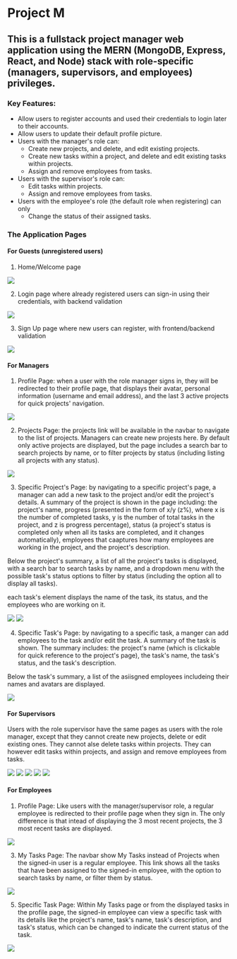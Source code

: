# Project M
## This is a fullstack project manager web application using the MERN (MongoDB, Express, React, and Node) stack with role-specific (managers, supervisors, and employees) privileges.
### Key Features: 
* Allow users to register accounts and used their credentials to login later to their accounts.
* Allow users to update their default profile picture.
* Users with the manager's role can:
  * Create new projects, and delete, and edit existing projects.
  * Create new tasks within a project, and delete and edit existing tasks within projects.
  * Assign and remove employees from tasks.
* Users with the supervisor's role can:
  * Edit tasks within projects.
  * Assign and remove employees from tasks.
* Users with the employee's role (the default role when registering) can only
  * Change the status of their assigned tasks.

### The Application Pages
#### For Guests (unregistered users)
1. Home/Welcome page

![](https://github.com/saeddaoud/project-manager/blob/main/images/home.png)

2. Login page where already registered users can sign-in using their credentials, with backend validation
 
![](https://github.com/saeddaoud/project-manager/blob/main/images/login.png)

3. Sign Up page where new users can register, with frontend/backend validation

![](https://github.com/saeddaoud/project-manager/blob/main/images/signup.png)

#### For Managers

1. Profile Page: when a user with the role manager signs in, they will be redirected to their profile page, that displays their avatar, personal information (username and email address), and the last 3 active projects for quick projects' navigation.

![](https://github.com/saeddaoud/project-manager/blob/main/images/manager-profile-1.png)

2. Projects Page: the projects link will be available in the navbar to navigate to the list of projects. Managers can create new projests here. By default only active projects are displayed, but the page includes a search bar to search projects by name, or to filter projects by status (including listing all projects with any status). 

![](https://github.com/saeddaoud/project-manager/blob/main/images/manager-projects-page.png)

3. Specific Project's Page: by navigating to a specific project's page, a manager can add a new task to the project and/or edit the project's details. A summary of the project is shown in the page including: the project's name, progress (presented in the form of x/y (z%), where x is the number of completed tasks, y is the number of total tasks in the project, and z is progress percentage), status (a project's status is completed only when all its tasks are completed, and it changes automatically), employees that caaptures how many employees are working in the project, and the project's description. 

Below the project's summary, a list of all the project's tasks is displayed, with a search bar to search tasks by name, and a dropdown menu with the possible task's status options to filter by status (including the option all to display all tasks). 

each task's element displays the name of the task, its status, and the employees who are working on it.

![](https://github.com/saeddaoud/project-manager/blob/main/images/manager-project-1.png)
![](https://github.com/saeddaoud/project-manager/blob/main/images/manager-project-2.png)

4. Specific Task's Page: by navigating to a specific task, a manger can add employees to the task and/or edit the task. A summary of the task is shown. The summary includes: the project's name (which is clickable for quick reference to the project's page), the task's name, the task's status, and the task's description. 

Below the task's summary, a list of the asiisgned employees includeing their names and avatars are displayed.

![](https://github.com/saeddaoud/project-manager/blob/main/images/manager-task.png)

#### For Supervisors

Users with the role supervisor have the same pages as users with the role manager, except that they cannot create new projects, delete or edit existing ones. They cannot alse delete tasks within projects. They can however edit tasks within projects, and assign and remove employees from tasks.

![](https://github.com/saeddaoud/project-manager/blob/main/images/supervisor-profile.png)
![](https://github.com/saeddaoud/project-manager/blob/main/images/supervisor-projects.png)
![](https://github.com/saeddaoud/project-manager/blob/main/images/supervisor-project-1.png)
![](https://github.com/saeddaoud/project-manager/blob/main/images/supervisor-project-2.png)
![](https://github.com/saeddaoud/project-manager/blob/main/images/supervisor-task.png)

#### For Employees

1. Profile Page: Like users with the manager/supervisor role, a regular employee is redirected to their profile page when they sign in. The only difference is that intead of displaying the 3 most recent projects, the 3 most recent tasks are displayed.

![](https://github.com/saeddaoud/project-manager/blob/main/images/employee-profile.png)

3. My Tasks Page: The navbar show My Tasks instead of Projects when the signed-in user is a regular employee. This link shows all the tasks that have been assigned to the signed-in employee, with the option to search tasks by name, or filter them by status.

![](https://github.com/saeddaoud/project-manager/blob/main/images/employee-tasks.png)

5. Specific Task Page: Within My Tasks page or from the displayed tasks in the profile page, the signed-in employee can view a specific task with its details like the project's name, task's name, task's description, and task's status, which can be changed to indicate the current status of the task.

![](https://github.com/saeddaoud/project-manager/blob/main/images/employee-task.png)
